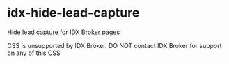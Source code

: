 # idx-hide-lead-capture
Hide lead capture for IDX Broker pages



CSS is unsupported by IDX Broker. DO NOT contact IDX Broker for support on any of this CSS

